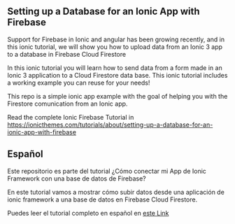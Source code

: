 ## Setting up a Database for an Ionic App with Firebase

Support for Firebase in Ionic and angular has been growing recently, and in this ionic tutorial, we will show you how to upload data from an Ionic 3 app to a database in Firebase Cloud Firestore

In this ionic tutorial you will learn how to send data from a form made in an Ionic 3 application to a Cloud Firestore data base. This ionic tutorial includes a working example you can reuse for your needs!

This repo is a simple ionic app example with the goal of helping you with the Firestore comunication from an Ionic app.

Read the complete Ionic Firebase Tutorial in https://ionicthemes.com/tutorials/about/setting-up-a-database-for-an-ionic-app-with-firebase

## Español
Este repositorio es parte del tutorial ¿Cómo conectar mi App de Ionic Framework con una base de datos de Firebase?

En este tutorial vamos a mostrar cómo subir datos desde una aplicación de ionic framework a una base de datos en Firebase Cloud Firestore. 

Puedes leer el tutorial completo en español en [este Link](https://medium.com/learn-ionic-framework/c%C3%B3mo-hacer-un-formulario-en-ionic-y-enviar-los-datos-a-firebase-b8bdd84b99f2)
